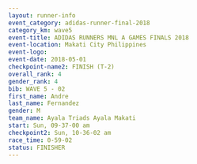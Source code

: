 ```yaml
---
layout: runner-info 
event_category: adidas-runner-final-2018 
category_km: wave5 
event-title: ADIDAS RUNNERS MNL A GAMES FINALS 2018  
event-location: Makati City Philippines 
event-logo: 
event-date: 2018-05-01 
checkpoint-name2: FINISH (T-2) 
overall_rank: 4
gender_rank: 4
bib: WAVE 5 - 02
first_name: Andre
last_name: Fernandez
gender: M
team_name: Ayala Triads Ayala Makati
start: Sun, 09-37-00 am
checkpoint2: Sun, 10-36-02 am
race_time: 0-59-02
status: FINISHER
---
```

